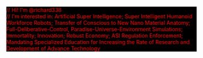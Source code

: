 <style>
div {
  background-color: black;
  color: white;
}
</style>
<div>
<p style="color: red;">
//  Hi! I'm @richard338
<br>
//  I'm interested in: Artificial Super Intelligence; Super Intelligent Humanoid Workforce Robots; Transfer of Conscious to New Nano Material Anatomy; Full-Deliberative-Control, Paradise-Universe-Environment Simulations; Immortality; Innovation; Robust Economy; ASI Regulation Enforcement; Mandating Specialized Education for Increasing the Rate of Research and Development of Advance Technology
</p>
</div>
